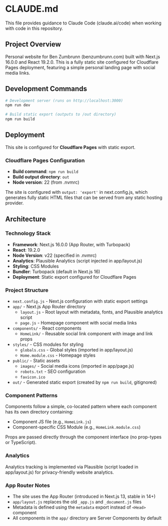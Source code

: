 # CLAUDE.md

This file provides guidance to Claude Code (claude.ai/code) when working with code in this repository.

## Project Overview

Personal website for Ben Zumbrunn (benzumbrunn.com) built with Next.js 16.0.0 and React 19.2.0. This is a fully static site configured for Cloudflare Pages deployment, featuring a simple personal landing page with social media links.

## Development Commands

```bash
# Development server (runs on http://localhost:3000)
npm run dev

# Build static export (outputs to /out directory)
npm run build
```

## Deployment

This site is configured for **Cloudflare Pages** with static export.

### Cloudflare Pages Configuration
- **Build command**: `npm run build`
- **Build output directory**: `out`
- **Node version**: 22 (from .nvmrc)

The site is configured with `output: 'export'` in next.config.js, which generates fully static HTML files that can be served from any static hosting provider.

## Architecture

### Technology Stack
- **Framework**: Next.js 16.0.0 (App Router, with Turbopack)
- **React**: 19.2.0
- **Node Version**: v22 (specified in .nvmrc)
- **Analytics**: Plausible Analytics (script injected in app/layout.js)
- **Styling**: CSS Modules
- **Bundler**: Turbopack (default in Next.js 16)
- **Deployment**: Static export configured for Cloudflare Pages

### Project Structure
- `next.config.js` - Next.js configuration with static export settings
- `app/` - Next.js App Router directory
  - `layout.js` - Root layout with metadata, fonts, and Plausible analytics script
  - `page.js` - Homepage component with social media links
- `components/` - React components
  - `HomeLink/` - Reusable social link component with image and link props
- `styles/` - CSS modules for styling
  - `globals.css` - Global styles (imported in app/layout.js)
  - `Home.module.css` - Homepage styles
- `public/` - Static assets
  - `images/` - Social media icons (imported in app/page.js)
  - `robots.txt` - SEO configuration
  - `favicon.ico`
- `out/` - Generated static export (created by `npm run build`, gitignored)

### Component Patterns
Components follow a simple, co-located pattern where each component has its own directory containing:
- Component JS file (e.g., `HomeLink.js`)
- Component-specific CSS Module (e.g., `HomeLink.module.css`)

Props are passed directly through the component interface (no prop-types or TypeScript).

### Analytics
Analytics tracking is implemented via Plausible (script loaded in app/layout.js) for privacy-friendly website analytics.

### App Router Notes
- The site uses the App Router (introduced in Next.js 13, stable in 14+)
- `app/layout.js` replaces the old `_app.js` and `_document.js` files
- Metadata is defined using the `metadata` export instead of `<Head>` component
- All components in the `app/` directory are Server Components by default

